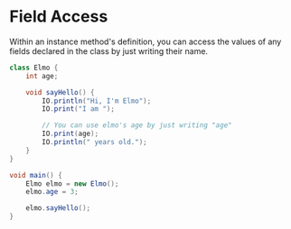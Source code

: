 # Field Access

Within an instance method's definition, you can access the values
of any fields declared in the class by just writing their name.

```java
class Elmo {
    int age;

    void sayHello() {
        IO.println("Hi, I'm Elmo");
        IO.print("I am ");

        // You can use elmo's age by just writing "age"
        IO.print(age);
        IO.println(" years old.");
    }
}

void main() {
    Elmo elmo = new Elmo();
    elmo.age = 3;

    elmo.sayHello();
}
```